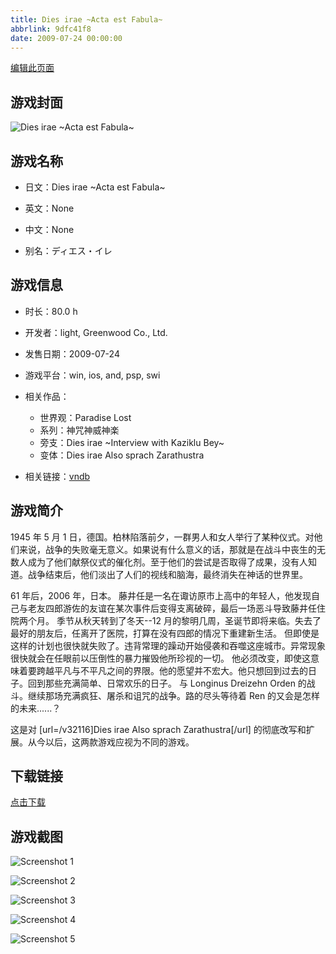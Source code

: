```yaml
---
title: Dies irae ~Acta est Fabula~
abbrlink: 9dfc41f8
date: 2009-07-24 00:00:00
---
```

[编辑此页面](https://github.com/ACG-3/ADV3-source/blob/main/source/_posts/Dies%20irae%20Also%20sprach%20Zarathustra.md)

## 游戏封面

![Dies irae ~Acta est Fabula~](https://pan.timero.xyz/d/onedrive/img_lib_001/Dies%20irae%20Also%20sprach%20Zarathustra_cover.avif)


## 游戏名称

- 日文：Dies irae ~Acta est Fabula~
- 英文：None
- 中文：None

- 别名：ディエス・イレ


## 游戏信息

- 时长：80.0 h
- 开发者：light, Greenwood Co., Ltd.
- 发售日期：2009-07-24
- 游戏平台：win, ios, and, psp, swi
- 相关作品：
   - 世界观：Paradise Lost
   - 系列：神咒神威神楽
   - 旁支：Dies irae ~Interview with Kaziklu Bey~
   - 变体：Dies irae Also sprach Zarathustra

- 相关链接：[vndb](https://vndb.org/v548)


## 游戏简介

1945 年 5 月 1 日，德国。柏林陷落前夕，一群男人和女人举行了某种仪式。对他们来说，战争的失败毫无意义。如果说有什么意义的话，那就是在战斗中丧生的无数人成为了他们献祭仪式的催化剂。至于他们的尝试是否取得了成果，没有人知道。战争结束后，他们淡出了人们的视线和脑海，最终消失在神话的世界里。


61 年后，2006 年，日本。
藤井任是一名在诹访原市上高中的年轻人，他发现自己与老友四郎游佐的友谊在某次事件后变得支离破碎，最后一场恶斗导致藤井任住院两个月。
季节从秋天转到了冬天--12 月的黎明几周，圣诞节即将来临。失去了最好的朋友后，任离开了医院，打算在没有四郎的情况下重建新生活。
但即使是这样的计划也很快就失败了。违背常理的躁动开始侵袭和吞噬这座城市。异常现象很快就会在任眼前以压倒性的暴力摧毁他所珍视的一切。
他必须改变，即使这意味着要跨越平凡与不平凡之间的界限。他的愿望并不宏大。他只想回到过去的日子。回到那些充满简单、日常欢乐的日子。
与 Longinus Dreizehn Orden 的战斗。继续那场充满疯狂、屠杀和诅咒的战争。路的尽头等待着 Ren 的又会是怎样的未来......？



这是对 [url=/v32116]Dies irae Also sprach Zarathustra[/url] 的彻底改写和扩展。从今以后，这两款游戏应视为不同的游戏。


## 下载链接

[点击下载](https://pan.timero.xyz/onedrive/adv_lib_001/Dies%20irae%20Also%20sprach%20Zarathustra)


## 游戏截图


![Screenshot 1](https://pan.timero.xyz/d/onedrive/img_lib_001/Dies%20irae%20Also%20sprach%20Zarathustra_Screenshot_1.avif)

![Screenshot 2](https://pan.timero.xyz/d/onedrive/img_lib_001/Dies%20irae%20Also%20sprach%20Zarathustra_Screenshot_2.avif)

![Screenshot 3](https://pan.timero.xyz/d/onedrive/img_lib_001/Dies%20irae%20Also%20sprach%20Zarathustra_Screenshot_3.avif)

![Screenshot 4](https://pan.timero.xyz/d/onedrive/img_lib_001/Dies%20irae%20Also%20sprach%20Zarathustra_Screenshot_4.avif)

![Screenshot 5](https://pan.timero.xyz/d/onedrive/img_lib_001/Dies%20irae%20Also%20sprach%20Zarathustra_Screenshot_5.avif)

